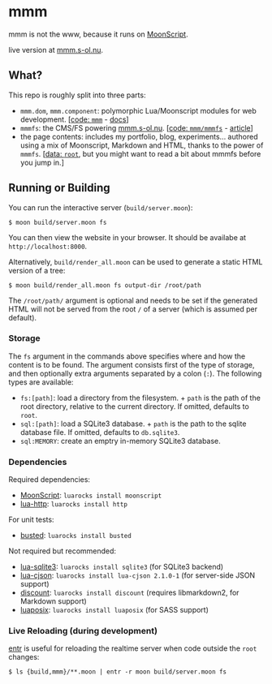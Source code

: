 mmm
===
mmm is not the www, because it runs on [MoonScript][moonscript].

live version at [mmm.s-ol.nu][mmm].

What?
-----
This repo is roughly split into three parts:

- `mmm.dom`, `mmm.component`: polymorphic Lua/Moonscript modules for web development.
  \[[code: `mmm`](mmm) - [docs](https://mmm.s-ol.nu/meta)\]
- `mmmfs`: the CMS/FS powering [mmm.s-ol.nu](https://mmm.s-ol.nu).
  \[[code: `mmm/mmmfs`](mmm/mmmfs) - [article](https://mmm.s-ol.nu/articles/mmmfs)\]
- the page contents: includes my portfolio, blog, experiments...
  authored using a mix of Moonscript, Markdown and HTML, thanks to the power of `mmmfs`.
  \[[data: `root`](root), but you might want to read a bit about mmmfs before you jump in.]

Running or Building
-------------------
You can run the interactive server (`build/server.moon`):

    $ moon build/server.moon fs

You can then view the website in your browser.
It should be availabe at `http://localhost:8000`.

Alternatively, `build/render_all.moon` can be used to generate a static HTML version of a tree:

    $ moon build/render_all.moon fs output-dir /root/path

The `/root/path/` argument is optional and needs to be set if the generated HTML will not be
served from the root `/` of a server (which is assumed per default).

### Storage
The `fs` argument in the commands above specifies where and how the content is to be found.
The argument consists first of the type of storage,
and then optionally extra arguments separated by a colon (`:`).
The following types are available:

- `fs:[path]`: load a directory from the filesystem. +
   `path` is the path of the root directory, relative to the current directory.
   If omitted, defaults to `root`.
- `sql:[path]`: load a SQLite3 database. +
   `path` is the path to the sqlite database file.
   If omitted, defaults to `db.sqlite3`.
- `sql:MEMORY`: create an emptry in-memory SQLite3 database.

### Dependencies

Required dependencies:

- [MoonScript][moonscript]: `luarocks install moonscript`
- [lua-http](https://github.com/daurnimator/lua-http): `luarocks install http`

For unit tests:

- [busted](https://olivinelabs.com/busted/): `luarocks install busted`

Not required but recommended:

- [lua-sqlite3](https://luarocks.org/modules/moteus/sqlite3): `luarocks install sqlite3` (for SQLite3 backend)
- [lua-cjson](https://www.kyne.com.au/~mark/software/lua-cjson.php): `luarocks install lua-cjson 2.1.0-1` (for server-side JSON support)
- [discount](https://luarocks.org/modules/craigb/discount): `luarocks install discount` (requires libmarkdown2, for Markdown support)
- [luaposix](https://luarocks.org/modules/gvvaughan/luaposix): `luarocks install luaposix` (for SASS support)

### Live Reloading (during development)
[entr][entr] is useful for reloading the realtime server when code outside the `root` changes:

    $ ls {build,mmm}/**.moon | entr -r moon build/server.moon fs

[moonscript]: https://moonscript.org/
[mmm]: https://mmm.s-ol.nu/
[entr]: http://eradman.com/entrproject/
